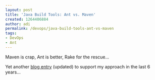 ```yaml
---
layout: post
title: 'Java Build Tools: Ant vs. Maven'
created: 1264406884
author: adi
permalink: /devops/java-build-tools-ant-vs-maven
tags:
- DevOps
- Ant
---
```

<p>Maven is crap, Ant is better, Rake for the rescue...</p>
<p>Yet another <a href="http://kent.spillner.org/blog/work/2009/11/14/java-build-tools.html">blog entry</a> (updated) to support my approach in the last 6 years...</p>
<p>&nbsp;</p>
